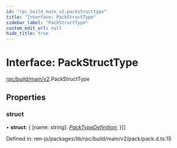 ```yaml
---
id: "rpc_build_main_v2.packstructtype"
title: "Interface: PackStructType"
sidebar_label: "PackStructType"
custom_edit_url: null
hide_title: true
---
```


# Interface: PackStructType

[rpc/build/main/v2](../modules/rpc_build_main_v2.md).PackStructType

## Properties

### struct

• **struct**: { [name: string]: [*PackTypeDefinition*](../modules/rpc_build_main_v2.md#packtypedefinition);  }[]

Defined in: ren-js/packages/lib/rpc/build/main/v2/pack/pack.d.ts:15
